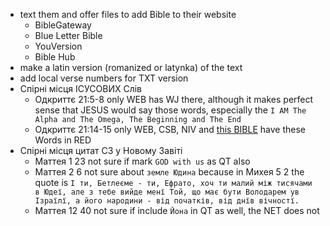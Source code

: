 - text them and offer files to add Bible to their website
  - BibleGateway
  - Blue Letter Bible
  - YouVersion
  - Bible Hub
- make a latin version (romanized or latynka) of the text 
- add local verse numbers for TXT version 
- Спірні місця ІСУСОВИХ Слів
  - Одкриттє 21:5-8 only WEB has WJ there, although it makes perfect sense that JESUS would say those words, especially the `I AM The Alpha and The Omega, The Beginning and The End`
  - Одкриттє 21:14-15 only WEB, CSB, NIV and [this BIBLE](https://media.ipsapps.org/eng/osa/bible/gm-pastors/PSBE-66-REV-022.html) have these Words in RED
- Спірні місця цитат СЗ у Новому Завіті 
  - Маттея 1 23 not sure if mark `GOD with us` as QT also
  - Маттея 2 6 not sure about `земле Юдина` because in Михея 5 2 the quote is `І ти, Бетлеєме - ти, Ефрато, хоч ти малий між тисячами в Юдеї, але з тебе вийде менї Той, що має бути Володарем ув Ізраїлї, а його народини - від початків, від днїв вічностї.`
  - Маттея 12 40 not sure if include `Йона` in QT as well, the NET does not